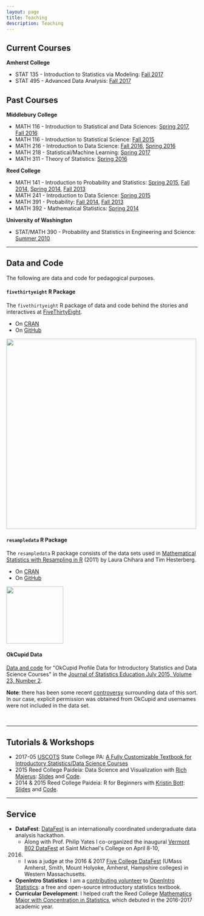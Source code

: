 ```yaml
---
layout: page
title: Teaching
description: Teaching
---
```



## Current Courses

**Amherst College**  

* STAT 135 - Introduction to Statistics via Modeling: [Fall 2017](https://rudeboybert.github.io/STAT135/)
* STAT 495 - Advanced Data Analysis: [Fall 2017](https://rudeboybert.github.io/STAT495/)




## Past Courses

**Middlebury College**  

* MATH 116 - Introduction to Statistical and Data Sciences: [Spring 2017](https://rudeboybert.github.io/MATH116/), [Fall 2016](https://rudeboybert.github.io/2016-09-MATH116/)
* MATH 116 - Introduction to Statistical Science: [Fall 2015](courses/MATH116/2015-09.html)
* MATH 216 - Introduction to Data Science: [Fall 2016](https://rudeboybert.github.io/MATH216/), [Spring 2016](courses/MATH216/2016-02.html)
* MATH 218 - Statistical/Machine Learning: [Spring 2017](https://rudeboybert.github.io/MATH218/)
* MATH 311 - Theory of Statistics: [Spring 2016](courses/MATH311/2016-02.html)

**Reed College**

* MATH 141 - Introduction to Probability and Statistics: [Spring
2015](MATH141/2015-01.html), [Fall 2014](MATH141/2014-09.html), [Spring
2014](MATH141/2014-01.html), [Fall 2013](MATH141/2013-09.html)
* MATH 241 - Introduction to Data Science: [Spring 2015](MATH241/2015-01.html)
* MATH 391 - Probability: [Fall 2014](MATH391/2014-09.html), [Fall
2013](MATH391/2013-09.html)
* MATH 392 - Mathematical Statistics: [Spring 2014](MATH392/2014-01.html)

**University of Washington**

* STAT/MATH 390 - Probability and Statistics in Engineering and Science: [Summer
2010](STAT390/2010-06.html)


<hr>


## Data and Code

The following are data and code for pedagogical purposes.

#### **`fivethirtyeight` R Package**

The `fivethirtyeight` R package of data and code behind the stories and interactives at [FiveThirtyEight](https://fivethirtyeight.com/).

* On [CRAN](https://cran.r-project.org/web/packages/fivethirtyeight/index.html)
* On [GitHub](https://github.com/rudeboybert/fivethirtyeight)

<img src="{{BASE_PATH}}/assets/images/538.png" width="500">


<br>

#### **`resampledata` R Package**

The `resampledata` R package consists of the data sets used in [Mathematical Statistics with Resampling in R](https://sites.google.com/site/chiharahesterberg/) (2011) by Laura Chihara and Tim Hesterberg.

* On [CRAN](http://cran.r-project.org/package=resampledata)
* On [GitHub](https://github.com/rudeboybert/resampledata)

<img src="{{BASE_PATH}}/assets/images/hesterberg_chihara.jpg" width="150">


<br>

#### **OkCupid Data**

[Data and code](https://github.com/rudeboybert/JSE_OkCupid) for "OkCupid Profile
Data for Introductory Statistics and Data Science Courses" in the [Journal of 
Statistics Education July 2015, Volume 23, Number 
2](http://www.amstat.org/publications/jse/v23n2/kim.pdf).

**Note**: there has been some recent 
[controversy](https://www.wired.com/2016/05/okcupid-study-reveals-perils-big-data-science/)
surrounding data of this sort. In our case, explicit permission was obtained
from OkCupid and usernames were not included in the data set.

<br>


<!--
#### **Reed College Jukebox Data**

All songs played on the [Reed College](http://www.reed.edu) jukebox located in
the pool room of the Commons building between November 30, 2003 and January 22,
2009. The data was generously provided by [Noah Pepper 
'09](http://www.noahpepper.com/). The original data and code to generate a Shiny
webapp are available on [GitHub](https://github.com/rudeboybert/ReedJukebox).

<img src="{{BASE_PATH}}/assets/images/pool_hall.jpg" width="250">
-->

<hr>


## Tutorials & Workshops

* 2017-05 [USCOTS](https://www.causeweb.org/cause/uscots/uscots17/) State College PA: [A Fully Customizable Textbook for Introductory Statistics/Data Science Courses](https://www.causeweb.org/cause/uscots/uscots17/workshop/3)
* 2015 Reed College Paideia: Data Science and Visualization with [Rich Majerus](https://www.colby.edu/directory/profile/richard.majerus/): [Slides](http://htmlpreview.github.io/?https://github.com/majerus/paideia_reed_college/blob/master/data_science_and_visualization/slides.html#1) and [Code](https://github.com/majerus/paideia_reed_college/tree/master/data_science_and_visualization).
* 2014 & 2015 Reed College Paideia: R for Beginners with [Kristin Bott](http://www.reed.edu/cis/about/staff/bott.html): [Slides](https://docs.google.com/presentation/d/1OLnmr4vAY5p91hf9QU5Mhmot4sQnBV886beVmcRjDyA/edit?usp=sharing) and [Code](https://github.com/majerus/paideia_reed_college/tree/master/R_for_beginners).


<hr>


## Service

* **DataFest**: [DataFest](https://www.amstat.org/education/datafest/) is an
internationally coordinated undergraduate data analysis hackathon.
    + Along with Prof. Philip Yates I co-organized the inaugural [Vermont 802
    DataFest](datafest/datafest.html) at Saint Michael's College on April 8-10,
    2016.
    + I was a judge at the 2016 & 2017 [Five College
    DataFest](http://www.science.smith.edu/datafest/) (UMass Amherst, Smith,
    Mount Holyoke, Amherst, Hampshire colleges) in Western Massachusetts.
* **OpenIntro Statistics**: I am a [contributing
volunteer](https://www.openintro.org/about.php) to [OpenIntro
Statistics](https://www.openintro.org/stat/textbook.php): a free and open-source
introductory statistics textbook.
* **Curricular Development**: I helped craft the Reed College [Mathematics Major
with Concentration in Statistics](http://www.reed.edu/math/requirements.html),
which debuted in the 2016-2017 academic year.

